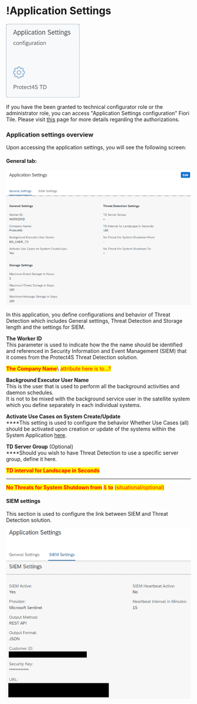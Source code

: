 # !Application Settings

![Application Settings configuration](<../.gitbook/assets/image (29).png>)

If you have the been granted to technical configurator role or the administrator role, you can access "Application Settings configuration" Fiori Tile. Please visit [this](systems-in-threat-detection/system-configuration-fiori-application/users-and-authorizations/authorizations.md) page for more details regarding the authorizations.



### Application settings overview

Upon accessing the application settings, you will see the following screen:

#### General tab:

![General settings](<../.gitbook/assets/image (20).png>)

In this application, you define configurations and behavior of Threat Detection which includes General settings, Threat Detection and Storage length and the settings for SIEM.

**The Worker ID**\
This parameter is used to indicate how the the name should be identified and referenced in Security Information and Event Management (SIEM) that it comes from the Protect4S Threat Detection solution.

<mark style="color:red;">**The Company Name**</mark>\ <mark style="color:red;">attribute here is to...?</mark>

**Background Executor User Name**\
This is the user that is used to perform all the background activities and daemon schedules.\
It is not to be mixed with the background service user in the satellite system which you define separately in each individual systems.

**Activate Use Cases on System Create/Update**\
****This setting is used to configure the behavior Whether Use Cases (all) should be activated upon creation or update of the systems within the System Application [here](systems-in-threat-detection/system-configuration-fiori-application/).

**TD Server Group** (Optional)\
****Should you wish to have Threat Detection to use a specific server group, define it here.

<mark style="color:red;">**TD interval for Landscape in Seconds**</mark>

****

<mark style="color:red;">**No Threats for System Shutdown from**</mark> <mark style="color:red;"></mark><mark style="color:red;">&</mark> <mark style="color:red;"></mark><mark style="color:red;">**to**</mark> <mark style="color:red;"></mark><mark style="color:red;">(situational/optional)</mark>



#### SIEM settings

This section is used to configure the link between SIEM and Threat Detection solution.

![SIEM settings](../.gitbook/assets/image.png)



